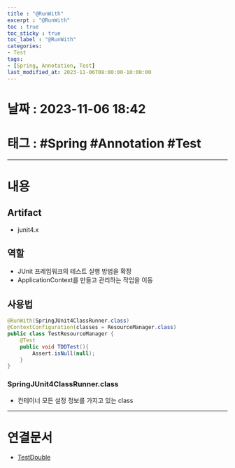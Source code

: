```yaml
---
title : "@RunWith"
excerpt : "@RunWith"
toc : true
toc_sticky : true
toc_label : "@RunWith"
categories:
- Test
tags:
- [Spring, Annotation, Test]
last_modified_at: 2023-11-06T08:00:00-10:00:00
---
```


# 날짜 : 2023-11-06 18:42

# 태그 : #Spring #Annotation #Test 
---

# 내용

## Artifact
- junit4.x

## 역할
- JUnit 프레임워크의 테스트 실행 방법을 확장
- ApplicationContext를 만들고 관리하는 작업을 이동

## 사용법

```java
@RunWith(SpringJUnit4ClassRunner.class)  
@ContextConfiguration(classes = ResourceManager.class)  
public class TestResourceManager {  
    @Test  
    public void TDDTest(){  
        Assert.isNull(null);  
    }  
}
```

### SpringJUnit4ClassRunner.class
- 컨테이너 모든 설정 정보를 가지고 있는 class

---

# 연결문서
- [TestDouble](../../tdd/TDD-TestDouble)